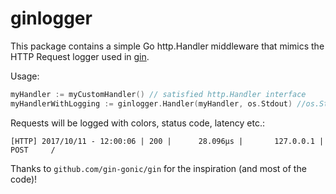 # ginlogger

This package contains a simple Go http.Handler middleware that mimics the HTTP Request logger used in [gin](https://github.com/gin-gonic/gin).

Usage:

```go
myHandler := myCustomHandler() // satisfied http.Handler interface
myHandlerWithLogging := ginlogger.Handler(myHandler, os.Stdout) //os.Stdout or any io.Writer
```

Requests will be logged with colors, status code, latency etc.:
```
[HTTP] 2017/10/11 - 12:00:06 | 200 |      28.096µs |       127.0.0.1 | POST     /
```

Thanks to `github.com/gin-gonic/gin` for the inspiration (and most of the code)!
